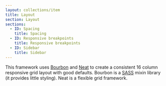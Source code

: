 ```yaml
---
layout: collections/item
title: Layout
section: Layout
sections:
  - ID: Spacing
    title: Spacing
  - ID: Responsive breakpoints
    title: Responsive breakpoints
  - ID: Sidebar
    title: Sidebar
---
```


<p class="abstract" style="border-bottom:hidden">This framework uses <a href="http://bourbon.io/" rel="external">Bourbon</a> and <a href="http://neat.bourbon.io/" rel="external">Neat</a> to create a consistent 16 column responsive grid layout with good defaults. Bourbon is a <a href="http://sass-lang.com/" rel="external">SASS</a> mixin library (it provides little styling). Neat is a flexible grid framework.</p>
